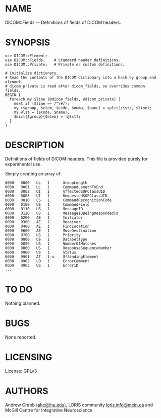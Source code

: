 # NAME

DICOM::Fields -- Definitions of fields of DICOM headers.

# SYNOPSIS

    use DICOM::Element;
    use DICOM::Fields;    # Standard header definitions.
    use DICOM::Private;   # Private or custom definitions.

    # Initialize dictionary.
    # Read the contents of the DICOM dictionary into a hash by group and element.
    # dicom_private is read after dicom_fields, so overrides common fields.
    BEGIN {
      foreach my $line (@dicom_fields, @dicom_private) {
        next if ($line =~ /^\#/);
        my ($group, $elem, $code, $numa, $name) = split(/\s+/, $line);
        my @lst = ($code, $name);
        $dict{$group}{$elem} = [@lst];
      }
    }

# DESCRIPTION

Definitions of fields of DICOM headers. This file is provided purely for
experimental use.

Simply creating an array of:

    0000   0000   UL   1      GroupLength
    0000   0001   UL   1      CommandLengthToEnd
    0000   0002   UI   1      AffectedSOPClassUID
    0000   0003   UI   1      RequestedSOPClassUID
    0000   0010   CS   1      CommandRecognitionCode
    0000   0100   US   1      CommandField
    0000   0110   US   1      MessageID
    0000   0120   US   1      MessageIDBeingRespondedTo
    0000   0200   AE   1      Initiator
    0000   0300   AE   1      Receiver
    0000   0400   AE   1      FindLocation
    0000   0600   AE   1      MoveDestination
    0000   0700   US   1      Priority
    0000   0800   US   1      DataSetType
    0000   0850   US   1      NumberOfMatches
    0000   0860   US   1      ResponseSequenceNumber
    0000   0900   US   1      Status
    0000   0901   AT   1-n    OffendingElement
    0000   0902   LO   1      ErrorComment
    0000   0903   US   1      ErrorID
    ...

# TO DO

Nothing planned.

# BUGS

None reported.

# LICENSING

License: GPLv3

# AUTHORS

Andrew Crabb (ahc@jhu.edu),
LORIS community <loris.info@mcin.ca> and McGill Centre for Integrative Neuroscience
